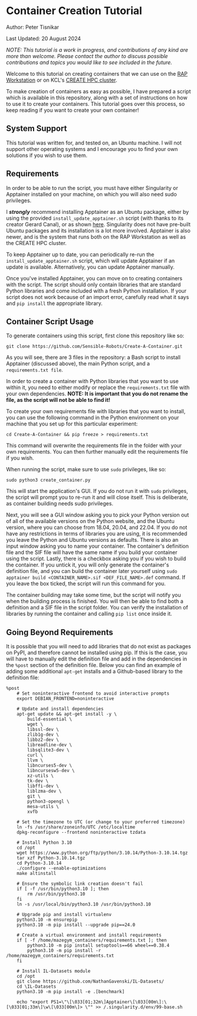 # Container Creation Tutorial
Author: Peter Tisnikar

Last Updated: 20 August 2024

*NOTE: This tutorial is a work in progress, and contributions of any kind are more than welcome. Please contact the author to discuss possible contributions and topics you would like to see included in the future.*

Welcome to this tutorial on creating containers that we can use on the [RAP Workstation](https://github.com/Sensible-Robots/Workstation-Experiments) or on KCL's [CREATE HPC cluster](https://docs.er.kcl.ac.uk/).

To make creation of containers as easy as possible, I have prepared a script which is available in this repository, along with a set of instructions on how to use it to create your containers. This tutorial goes over this process, so keep reading if you want to create your own container!

## System Support

This tutorial was written for, and tested on, an Ubuntu machine. I will not support other operating systems and I encourage you to find your own solutions if you wish to use them.

## Requirements

In order to be able to run the script, you must have either Singularity or Apptainer installed on your machine, on which you will also need sudo privileges.

I ***strongly*** recommend installing Apptainer as an Ubuntu package, either by using the provided ```install_update_apptainer.sh``` script (with thanks to its creator Gerard Canal), or as shown [here](https://apptainer.org/docs/admin/1.2/installation.html). Singularity does not have pre-built Ubuntu packages and its installation is a lot more involved. Apptainer is also newer, and is the system that runs both on the RAP Workstation as well as the CREATE HPC cluster.

To keep Apptainer up to date, you can periodically re-run the ```install_update_apptainer.sh``` script, which will update Apptainer if an update is available. Alternatively, you can update Apptainer manually.

Once you've installed Apptainer, you can move on to creating containers with the script. The script should only contain libraries that are standard Python libraries and come included with a fresh Python installation. If your script does not work because of an import error, carefully read what it says and ```pip install``` the appropriate library.

## Container Script Usage

To generate containers using this script, first clone this repository like so:
```
git clone https://github.com/Sensible-Robots/Create-A-Container.git
```
As you will see, there are 3 files in the repository: a Bash script to install Apptainer (discussed above), the main Python script, and a ```requirements.txt file```.

In order to create a container with Python libraries that you want to use within it, you need to either modify or replace the ```requirements.txt``` file with your own dependencies. **NOTE: It is important that you do not rename the file, as the script will not be able to find it!**

To create your own requirements file with libraries that you want to install, you can use the following command in the Python environment on your machine that you set up for this particular experiment:
```
cd Create-A-Container && pip freeze > requirements.txt
```
This command will overwrite the requirements file in the folder with your own requirements. You can then further manually edit the requirements file if you wish.

When running the script, make sure to use ```sudo``` privileges, like so:
```
sudo python3 create_container.py
```
This will start the application's GUI. If you do not run it with ```sudo``` privileges, the script will prompt you to re-run it and will close itself. This is deliberate, as container building needs sudo privileges.

Next, you will see a GUI window asking you to pick your Python version out of all of the available versions on the Python website, and the Ubuntu version, where you can choose from 18.04, 20.04, and 22.04. If you do not have any restrictions in terms of libraries you are using, it is recommended you leave the Python and Ubuntu versions as defaults. There is also an input window asking you to name your container. The container's definition file and the SIF file will have the same name if you build your container using the script. Lastly, there is a checkbox asking you if you wish to build the container. If you untick it, you will only generate the container's definition file, and you can build the container later yourself using ```sudo apptainer build <CONTAINER_NAME>.sif <DEF_FILE_NAME>.def``` command. If you leave the box ticked, the script will run this command for you.

The container building may take some time, but the script will notify you when the building process is finished. You will then be able to find both a definition and a SIF file in the script folder. You can verify the installation of libraries by running the container and calling ```pip list``` once inside it.

## Going Beyond Requirements

It is possible that you will need to add libraries that do not exist as packages on PyPI, and therefore cannot be installed using pip. If this is the case, you will have to manually edit the definition file and add in the dependencies in the ```%post``` section of the definition file. Below you can find an example of adding some additional ```apt-get``` installs and a Github-based library to the definition file:
```
%post
    # Set noninteractive frontend to avoid interactive prompts
    export DEBIAN_FRONTEND=noninteractive
    
    # Update and install dependencies
    apt-get update && apt-get install -y \
        build-essential \
        wget \
        libssl-dev \
        zlib1g-dev \
        libbz2-dev \
        libreadline-dev \
        libsqlite3-dev \
        curl \
        llvm \
        libncurses5-dev \
        libncursesw5-dev \
        xz-utils \
        tk-dev \
        libffi-dev \
        liblzma-dev \
        git \
        python3-opengl \
        mesa-utils \
        xvfb
        
    # Set the timezone to UTC (or change to your preferred timezone)
    ln -fs /usr/share/zoneinfo/UTC /etc/localtime
    dpkg-reconfigure --frontend noninteractive tzdata

    # Install Python 3.10
    cd /opt
    wget https://www.python.org/ftp/python/3.10.14/Python-3.10.14.tgz
    tar xzf Python-3.10.14.tgz
    cd Python-3.10.14
    ./configure --enable-optimizations
    make altinstall
    
    # Ensure the symbolic link creation doesn't fail
    if [ -f /usr/bin/python3.10 ]; then
        rm /usr/bin/python3.10
    fi
    ln -s /usr/local/bin/python3.10 /usr/bin/python3.10

    # Upgrade pip and install virtualenv
    python3.10 -m ensurepip
    python3.10 -m pip install --upgrade pip==24.0

    # Create a virtual environment and install requirements
    if [ -f /home/mazegym_containers/requirements.txt ]; then
    	python3.10 -m pip install setuptools==66 wheel==0.38.4
        python3.10 -m pip install -r /home/mazegym_containers/requirements.txt
    fi
    
    # Install IL-Datasets module
    cd /opt
    git clone https://github.com/NathanGavenski/IL-Datasets/ 
    cd \IL-Datasets
    python3.10 -m pip install -e .[benchmark]
    
    echo "export PS1=\"\[\033[01;32m\]Apptainer\[\033[00m\]:\[\033[01;33m\]\w\[\033[00m\]> \"" >> /.singularity.d/env/99-base.sh
```

